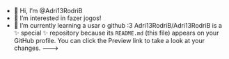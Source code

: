 - 👋 Hi, I’m @Adri13RodriB
- 👀 I’m interested in  fazer jogos!
- 🌱 I’m currently learning  a usar o github :3
Adri13RodriB/Adri13RodriB is a ✨ special ✨ repository because its `README.md` (this file) appears on your GitHub profile.
You can click the Preview link to take a look at your changes.
--->
